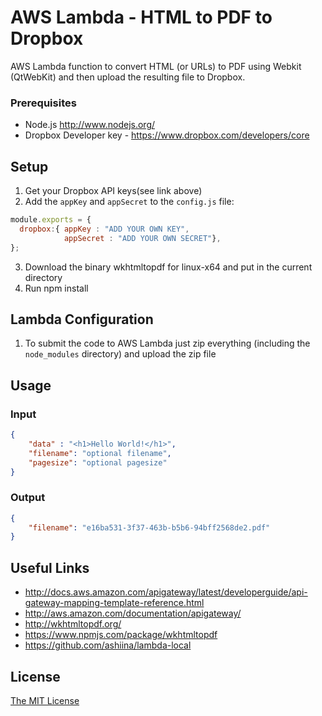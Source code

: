 # AWS Lambda - HTML to PDF to Dropbox

AWS Lambda function to convert HTML (or URLs) to PDF using Webkit (QtWebKit) and then upload the resulting file to Dropbox.

###  Prerequisites

* Node.js http://www.nodejs.org/
* Dropbox Developer key - https://www.dropbox.com/developers/core

## Setup

1. Get your Dropbox API keys(see link above)
2. Add the `appKey` and `appSecret` to the `config.js` file: 
```javascript
module.exports = {
  dropbox:{ appKey : "ADD YOUR OWN KEY",
            appSecret : "ADD YOUR OWN SECRET"},
};
```
3. Download the binary wkhtmltopdf for linux-x64 and put in the current directory
4. Run npm install

## Lambda Configuration

1. To submit the code to AWS Lambda just zip everything (including the `node_modules` directory) and upload the zip file

## Usage

### Input

```json
{
    "data" : "<h1>Hello World!</h1>",
    "filename": "optional filename",
    "pagesize": "optional pagesize"
}
```

### Output

```json
{
    "filename": "e16ba531-3f37-463b-b5b6-94bff2568de2.pdf"
}
```


## Useful Links

* http://docs.aws.amazon.com/apigateway/latest/developerguide/api-gateway-mapping-template-reference.html
* http://aws.amazon.com/documentation/apigateway/
* http://wkhtmltopdf.org/
* https://www.npmjs.com/package/wkhtmltopdf
* https://github.com/ashiina/lambda-local

## License

[The MIT License](http://opensource.org/licenses/MIT)
